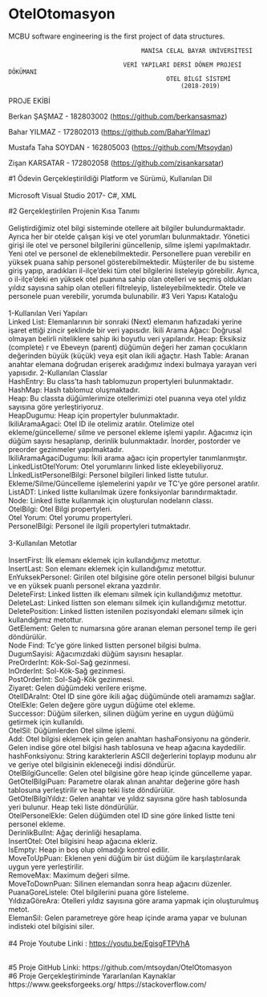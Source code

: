 # OtelOtomasyon

MCBU software engineering is the first project of data structures.

                                         MANİSA CELAL BAYAR ÜNİVERSİTESİ

                                    VERİ YAPILARI DERSİ DÖNEM PROJESİ DÖKÜMANI
                                                OTEL BİLGİ SİSTEMİ
                                                    (2018-2019)

PROJE EKİBİ

Berkan ŞAŞMAZ - 182803002 (https://github.com/berkansasmaz)

Bahar YILMAZ - 172802013 (https://github.com/BaharYilmaz)

Mustafa Taha SOYDAN - 162805003 (https://github.com/Mtsoydan)

Zişan KARSATAR - 172802058 (https://github.com/zisankarsatar)

#1 Ödevin Gerçekleştirildiği Platform ve Sürümü, Kullanılan Dil <br> <br>
Microsoft Visual Studio 2017- C#, XML

#2 Gerçekleştirilen Projenin Kısa Tanımı  <br>  
Geliştirdiğimiz otel bilgi sisteminde otellere ait bilgiler bulundurmaktadır. Ayrıca her bir otelde çalışan kişi ve otel yorumları bulunmaktadır. Yönetici girişi ile otel ve personel bilgilerini güncellenip, silme işlemi yapılmaktadır. Yeni otel ve personel de eklenebilmektedir. Personellere puan verebilir en yüksek puana sahip personel gösterebilmektedir.
Müşteriler de bu sisteme giriş yapıp, aradıkları il-ilçe’deki tüm otel bilgilerini listeleyip görebilir. Ayrıca, o il-ilçe’deki en yüksek otel puanına sahip olan otelleri ve seçmiş oldukları yıldız sayısına sahip olan otelleri filtreleyip, listeleyebilmektedir. Otele ve personele puan verebilir, yorumda bulunabilir.
#3 Veri Yapısı Kataloğu  <br>  
1-Kullanılan Veri Yapıları  <br>
Linked List: Elemanlarının bir sonraki (Next) elemanın hafızadaki yerine işaret ettiği zincir şeklinde bir veri yapısıdır.
İkili Arama Ağacı: Doğrusal olmayan belirli niteliklere sahip iki boyutlu veri yapılarıdır.
Heap: Eksiksiz (complete) r ve Ebeveyn (parent) düğümün değeri her zaman çocukların değerinden büyük (küçük) veya eşit olan ikili ağaçtır.
Hash Table: Aranan anahtar elemana doğrudan erişerek aradığımız indexi bulmaya yarayan veri yapısıdır.
2-Kullanılan Classlar  <br>
HashEntry: Bu class’ta hash tablomuzun propertyleri bulunmaktadır.
<br>HashMap: Hash tablomuz oluşmaktadır.
<br>Heap: Bu classta düğümlerimize otellerimizi otel puanına veya otel yıldız sayısına göre yerleştiriyoruz. 
<br>HeapDugumu: Heap için propertyler bulunmaktadır.
<br>IkiliAramaAgaci: Otel ID ile otelimiz aratılır. Otelimize otel ekleme/güncelleme/ silme ve personel ekleme işlemi yapılır. Ağacımız için düğüm sayısı hesaplanıp, derinlik bulunmaktadır. İnorder, postorder ve preorder gezinmeler yapılmaktadır.
<br>IkiliAramaAgaciDugumu: İkili arama ağacı için propertyler tanımlanmıştır.
<br>LinkedListOtelYorum: Otel yorumlarını linked liste ekleyebiliyoruz.
<br>LİnkedListPersonelBilgi: Personel bilgileri linked listte tutulur. Ekleme/Silme/Güncelleme işlemelerini yapılır ve TC’ye göre personel aratılır.
<br>ListADT: Linked listte kullanılmak üzere fonksiyonlar barındırmaktadır.
<br>Node: Linked listte kullanmak için oluşturulan nodeların classı.
<br>OtelBilgi: Otel Bilgi propertyleri.
<br>Otel Yorum: Otel yorumu propertyleri.
<br>PersonelBilgi: Personel ile ilgili propertyleri tutmaktadır.<br><br>
3-Kullanılan Metotlar  <br>
<br>InsertFirst: İlk elemanı eklemek için kullandığımız metottur.
<br>InsertLast: Son elemanı eklemek için kullandığımız metottur.
<br>EnYuksekPersonel: Girilen otel bilgisine göre otelin personel bilgisi bulunur ve en yüksek puanlı personel ekrana yazdırılır.
<br>DeleteFirst: Linked listten ilk elemanı silmek için kullandığımız metottur.
<br>DeleteLast: Linked listten son elemanı silmek için kullandığımız metottur.
<br>DeletePosition: Linked listten istenilen pozisyondaki elemanı silmek için kullandığımız metottur.
<br>GetElement: Gelen tc numarsına göre aranan eleman personel temp ile geri döndürülür.
<br>Node Find: Tc’ye göre linked listten personel bilgisi bulma.
<br>DugumSayisi: Ağacımızdaki düğüm sayısını hesaplar.
<br>PreOrderInt: Kök-Sol-Sağ gezinmesi.
<br>InOrderInt: Sol-Kök-Sağ gezinmesi.
<br>PostOrderInt: Sol-Sağ-Kök gezinmesi.
<br>Ziyaret: Gelen düğümdeki verilere erişme.
<br>OtelIDAraInt: Otel ID sine göre ikili ağaç düğümünde oteli aramamızı sağlar.
<br>OtelEkle: Gelen değere göre uygun düğüme otel ekleme.
<br>Successor: Düğüm silerken, silinen düğüm yerine en uygun düğümü getirmek için kullanıldı.
<br>OtelSil: Düğümlerden Otel silme işlemi.
<br>Add: Otel bilgisi eklemek için gelen anahtarı hashaFonsiyonu na gönderir. Gelen indise göre otel bilgisi hash tablosuna ve heap ağacına kaydedilir.
<br>hashFonksiyonu: String karakterlerin ASCII değerlerini toplayıp modunu alır ve geriye otel bilgisinin ekleneceği indisi döndürür.
<br>OtelBilgiGuncelle: Gelen otel bilgisine göre heap içinde güncelleme yapar.
<br>GetOtelBilgiPuan: Parametre olarak alınan anahtar değerine göre hash tablosuna yerleştirilir ve heap teki liste döndürülür.
<br>GetOtelBilgiYıldız: Gelen anahtar ve yıldız sayısına göre hash tablosunda yeri bulunur. Heap teki liste döndürülür.
<br>OtelPersonelEkle: Gelen düğümden otel ID sine göre linked listte teni personel ekleme.
<br>DerinlikBulInt: Ağaç derinliği hesaplama.
<br>InsertOtel: Otel bilgisini heap ağacına ekleriz.
<br>IsEmpty: Heap in boş olup olmadığı kontrol edilir.
<br>MoveToUpPuan: Eklenen yeni düğüm bir üst düğüm ile karşılaştırılarak uygun yere yerleştirilir.
<br>RemoveMax: Maximum değeri silme.
<br>MoveToDownPuan: Silinen elemandan sonra heap ağacını düzenler.
<br>PuanaGoreListele: Otel bilgilerini puana göre listeleme.
<br>YıldızaGöreAra: Otelleri yıldız sayısına göre arama yapmak için oluşturulmuş metot.
<br>ElemanSil: Gelen parametreye göre heap içinde arama yapar ve bulunan indisteki otel bilgisini siler.
<br><br>
#4 Proje Youtube Linki : https://youtu.be/EgisgFTPVhA 

<br>
#5 Proje GitHub Linki: https://github.com/mtsoydan/OtelOtomasyon
<br>
#6 Proje Gerçekleştiriminde Yararlanılan Kaynaklar
https://www.geeksforgeeks.org/
https://stackoverflow.com/


